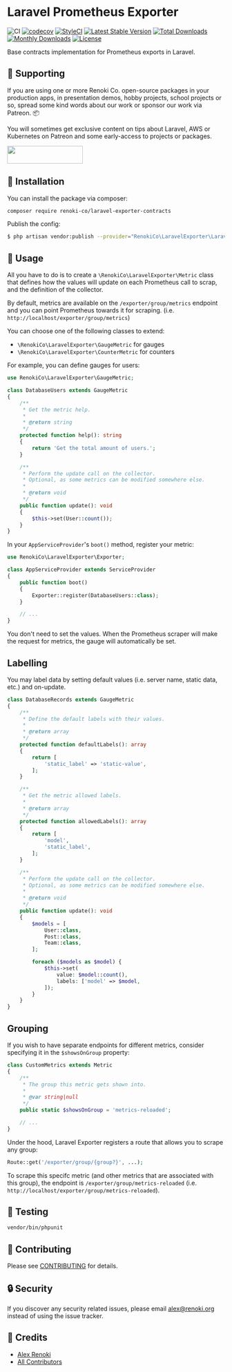 Laravel Prometheus Exporter
===========================

![CI](https://github.com/renoki-co/laravel-exporter-contracts/workflows/CI/badge.svg?branch=master)
[![codecov](https://codecov.io/gh/renoki-co/laravel-exporter-contracts/branch/master/graph/badge.svg)](https://codecov.io/gh/renoki-co/laravel-exporter-contracts/branch/master)
[![StyleCI](https://github.styleci.io/repos/410802300/shield?branch=master)](https://github.styleci.io/repos/410802300)
[![Latest Stable Version](https://poser.pugx.org/renoki-co/laravel-exporter-contracts/v/stable)](https://packagist.org/packages/renoki-co/laravel-exporter-contracts)
[![Total Downloads](https://poser.pugx.org/renoki-co/laravel-exporter-contracts/downloads)](https://packagist.org/packages/renoki-co/laravel-exporter-contracts)
[![Monthly Downloads](https://poser.pugx.org/renoki-co/laravel-exporter-contracts/d/monthly)](https://packagist.org/packages/renoki-co/laravel-exporter-contracts)
[![License](https://poser.pugx.org/renoki-co/laravel-exporter-contracts/license)](https://packagist.org/packages/renoki-co/laravel-exporter-contracts)

Base contracts implementation for Prometheus exports in Laravel.

## 🤝 Supporting

If you are using one or more Renoki Co. open-source packages in your production apps, in presentation demos, hobby projects, school projects or so, spread some kind words about our work or sponsor our work via Patreon. 📦

You will sometimes get exclusive content on tips about Laravel, AWS or Kubernetes on Patreon and some early-access to projects or packages.

[<img src="https://c5.patreon.com/external/logo/become_a_patron_button.png" height="41" width="175" />](https://www.patreon.com/bePatron?u=10965171)

## 🚀 Installation

You can install the package via composer:

```bash
composer require renoki-co/laravel-exporter-contracts
```

Publish the config:

```bash
$ php artisan vendor:publish --provider="RenokiCo\LaravelExporter\LaravelExporterServiceProvider" --tag="config"
```

## 🙌 Usage

All you have to do is to create a `\RenokiCo\LaravelExporter\Metric` class that defines how the values will update on each Prometheus call to scrap, and the definition of the collector.

By default, metrics are available on the `/exporter/group/metrics` endpoint and you can point Prometheus towards it for scraping. (i.e. `http://localhost/exporter/group/metrics`)

You can choose one of the following classes to extend:

- `\RenokiCo\LaravelExporter\GaugeMetric` for gauges
- `\RenokiCo\LaravelExporter\CounterMetric` for counters

For example, you can define gauges for users:

```php
use RenokiCo\LaravelExporter\GaugeMetric;

class DatabaseUsers extends GaugeMetric
{
    /**
     * Get the metric help.
     *
     * @return string
     */
    protected function help(): string
    {
        return 'Get the total amount of users.';
    }

    /**
     * Perform the update call on the collector.
     * Optional, as some metrics can be modified somewhere else.
     *
     * @return void
     */
    public function update(): void
    {
        $this->set(User::count());
    }
}
```

In your `AppServiceProvider`'s `boot()` method, register your metric:

```php
use RenokiCo\LaravelExporter\Exporter;

class AppServiceProvider extends ServiceProvider
{
    public function boot()
    {
        Exporter::register(DatabaseUsers::class);
    }

    // ...
}
```

You don't need to set the values. When the Prometheus scraper will make the request for metrics, the gauge will automatically be set.

## Labelling

You may label data by setting default values (i.e. server name, static data, etc.) and on-update.

```php
class DatabaseRecords extends GaugeMetric
{
    /**
     * Define the default labels with their values.
     *
     * @return array
     */
    protected function defaultLabels(): array
    {
        return [
            'static_label' => 'static-value',
        ];
    }

    /**
     * Get the metric allowed labels.
     *
     * @return array
     */
    protected function allowedLabels(): array
    {
        return [
            'model',
            'static_label',
        ];
    }

    /**
     * Perform the update call on the collector.
     * Optional, as some metrics can be modified somewhere else.
     *
     * @return void
     */
    public function update(): void
    {
        $models = [
            User::class,
            Post::class,
            Team::class,
        ];

        foreach ($models as $model) {
            $this->set(
                value: $model::count(),
                labels: ['model' => $model,
            ]);
        }
    }
}
```

## Grouping

If you wish to have separate endpoints for different metrics, consider specifying it in the `$showsOnGroup` property:

```php
class CustomMetrics extends Metric
{
    /**
     * The group this metric gets shown into.
     *
     * @var string|null
     */
    public static $showsOnGroup = 'metrics-reloaded';

    // ...
}
```

Under the hood, Laravel Exporter registers a route that allows you to scrape any group:

```php
Route::get('/exporter/group/{group?}', ...);
```

To scrape this specifc metric (and other metrics that are associated with this group), the endpoint is `/exporter/group/metrics-reloaded` (i.e. `http://localhost/exporter/group/metrics-reloaded`).

## 🐛 Testing

``` bash
vendor/bin/phpunit
```

## 🤝 Contributing

Please see [CONTRIBUTING](CONTRIBUTING.md) for details.

## 🔒  Security

If you discover any security related issues, please email alex@renoki.org instead of using the issue tracker.

## 🎉 Credits

- [Alex Renoki](https://github.com/rennokki)
- [All Contributors](../../contributors)
